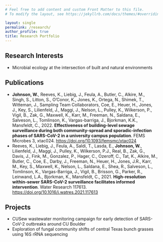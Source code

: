 ```yaml
---
# Feel free to add content and custom Front Matter to this file.
# To modify the layout, see https://jekyllrb.com/docs/themes/#overriding-theme-defaults

layout: single
permalink: /research/
author_profile: true
title: Research Portfolio
---
```


## Research Interests

- Microbial ecology at the intersection of built and natural environments

## Publications

- **Johnson, W.**, Reeves, K., Liebig, J., Feula, A., Butler, C., Alkire, M., Singh, S., Litton, S., O’Conor, K., Jones, K., Ortega, N., Shimek, T., Witteman, J., Sampling Team Collaborators, Coe, E., Heuer, H., Jones, J., Key, S., Lilienfeld, J., Maggi, J., Nelson, L., Pulley, K., Wilkerson, P., Vigil, B., Zak, G., Maxwell, K., Karr, M., Freeman, N., Saldana, E., Salveson, L., Tomlinson, K., Vargas-barriga, J., Bjorkman, K.K., Mansfeldt, C., 2022. **Effectiveness of building-level sewage surveillance during both community-spread and sporadic-infection phases of SARS-CoV-2 in a university campus population**. FEMS Microbes 3, xtac024. https://doi.org/10.1093/femsmc/xtac024
- Reeves, K., Liebig, J., Feula, A., Saldi, T., Lasda, E., **Johnson, W.**, Lilienfeld, J., Maggi, J., Pulley, K., Wilkerson, P.J., Real, B., Zak, G., Davis, J., Fink, M., Gonzalez, P., Hager, C., Ozeroff, C., Tat, K., Alkire, M., Butler, C., Coe, E., Darby, J., Freeman, N., Heuer, H., Jones, J.R., Karr, M., Key, S., Maxwell, K., Nelson, L., Saldana, E., Shea, R., Salveson, L., Tomlinson, K., Vargas-Barriga, J., Vigil, B., Brisson, G., Parker, R., Leinwand, L.A., Bjorkman, K., Mansfeldt, C., 2021. **High-resolution within-sewer SARS-CoV-2 surveillance facilitates informed intervention**. Water Research 117613. https://doi.org/10.1016/j.watres.2021.117613


## Projects
- CUSew wastewater monitoring campaign for early detection of SARS-CoV-2 outbreaks around CU Boulder
- Exploration of fungal community shifts of central Texas bunch grasses using 16S rRNA sequencing
